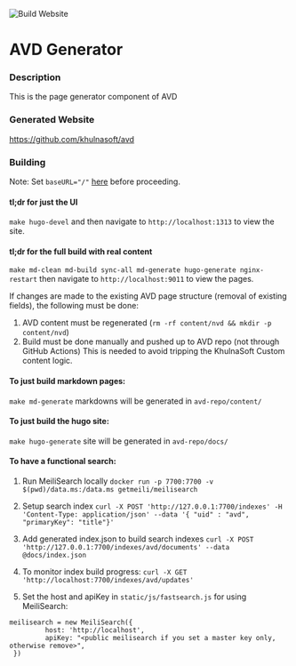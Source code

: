 ![Build Website](https://github.com/khulnasoft/avd-generator/workflows/Build%20Website/badge.svg)
# AVD Generator

### Description
This is the page generator component of AVD

### Generated Website
https://github.com/khulnasoft/avd

### Building
Note: Set `baseURL="/"` [here](https://github.com/khulnasoft/avd-generator/blob/main/config.toml#L1-L4) before proceeding.

#### tl;dr for just the UI
`make hugo-devel` and then navigate to `http://localhost:1313` to view the site.

#### tl;dr for the full build with real content
`make md-clean md-build sync-all md-generate hugo-generate nginx-restart`
then navigate to `http://localhost:9011` to view the pages.

If changes are made to the existing AVD page structure (removal of existing fields), the following must be done:
1. AVD content must be regenerated (`rm -rf content/nvd && mkdir -p content/nvd`)
2. Build must be done manually and pushed up to AVD repo (not through GitHub Actions)
This is needed to avoid tripping the KhulnaSoft Custom content logic.

#### To just build markdown pages:
`make md-generate` markdowns will be generated in `avd-repo/content/`

#### To just build the hugo site:
`make hugo-generate` site will be generated in `avd-repo/docs/`

#### To have a functional search:
1. Run MeiliSearch locally
`docker run -p 7700:7700 -v $(pwd)/data.ms:/data.ms getmeili/meilisearch`

2. Setup search index
`curl -X POST 'http://127.0.0.1:7700/indexes' -H 'Content-Type: application/json' --data '{ "uid" : "avd", "primaryKey": "title"}'`

3. Add generated index.json to build search indexes
`curl -X POST 'http://127.0.0.1:7700/indexes/avd/documents' --data @docs/index.json`

4. To monitor index build progress:
`curl -X GET 'http://localhost:7700/indexes/avd/updates'`

5. Set the host and apiKey in `static/js/fastsearch.js` for using MeiliSearch:
```
meilisearch = new MeiliSearch({
         host: 'http://localhost',
         apiKey: "<public meilisearch if you set a master key only, otherwise remove>",
 })
```
